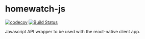 # homewatch-js

[![codecov](https://codecov.io/gh/zeesousa/homewatch-js/branch/master/graph/badge.svg)](https://codecov.io/gh/zeesousa/homewatch-js)
[![Build Status](https://travis-ci.org/zeesousa/homewatch-js.svg?branch=master)](https://travis-ci.org/zeesousa/homewatch-js)

Javascript API wrapper to be used with the react-native client app.
